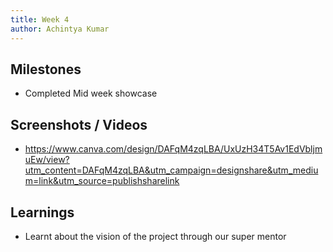 ```yaml
---
title: Week 4
author: Achintya Kumar
---
```


## Milestones

- Completed Mid week showcase

## Screenshots / Videos

- https://www.canva.com/design/DAFqM4zqLBA/UxUzH34T5Av1EdVbljmuEw/view?utm_content=DAFqM4zqLBA&utm_campaign=designshare&utm_medium=link&utm_source=publishsharelink

## Learnings

- Learnt about the vision of the project through our super mentor
